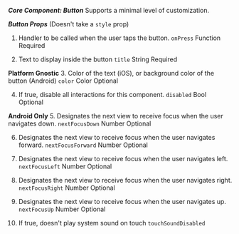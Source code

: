 ***Core Component: Button***
Supports a minimal level of customization.


***Button Props***
(Doesn't take a `style` prop)
1. Handler to be called when the user taps the button.
`onPress`
Function
Required

2. Text to display inside the button
`title`
String
Required

**Platform Gnostic**
3. Color of the text (iOS), or background color of the button (Android)
`color`
Color
Optional

4. If true, disable all interactions for this component.
`disabled`
Bool
Optional


**Android Only**
5. Designates the next view to receive focus when the user navigates down.
`nextFocusDown`
Number
Optional

6. Designates the next view to receive focus when the user navigates forward.
`nextFocusForward`
Number
Optional

7. Designates the next view to receive focus when the user navigates left.
`nextFocusLeft`
Number
Optional

8. Designates the next view to receive focus when the user navigates right.
`nextFocusRight`
Number
Optional

9. Designates the next view to receive focus when the user navigates up.
`nextFocusUp`
Number
Optional

10. If true, doesn't play system sound on touch
`touchSoundDisabled`
